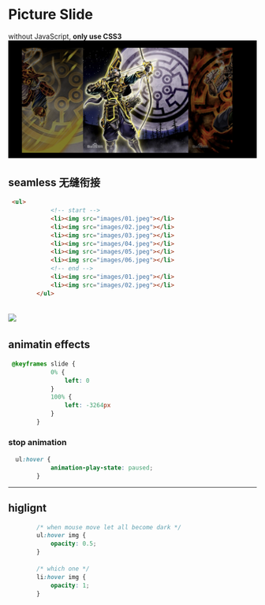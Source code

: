 # Picture Slide
without JavaScript, **only use CSS3**
![](./screenshort.png)
##   seamless 无缝衔接
```html
 <ul>
            <!-- start -->
            <li><img src="images/01.jpeg"></li>
            <li><img src="images/02.jpeg"></li>
            <li><img src="images/03.jpeg"></li>
            <li><img src="images/04.jpeg"></li>
            <li><img src="images/05.jpeg"></li>
            <li><img src="images/06.jpeg"></li>
            <!-- end -->
            <li><img src="images/01.jpeg"></li>
            <li><img src="images/02.jpeg"></li>
        </ul>
```
![](https://cdn9.52xs.com.cn/d/article/20201127/253857.jpg)
---

## animatin effects
```css
 @keyframes slide {
            0% {
                left: 0
            }
            100% {
                left: -3264px
            }
        }
```
### stop animation
```css
  ul:hover {
            animation-play-state: paused;
        }
```
---

## higlignt
```css
        /* when mouse move let all become dark */
        ul:hover img {
            opacity: 0.5;
        }
        
        /* which one */
        li:hover img {
            opacity: 1;
        }
```
